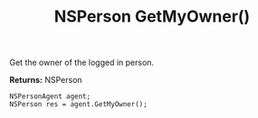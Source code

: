 ﻿---
uid: crmscript_ref_NSPersonAgent_GetMyOwner
title: NSPerson GetMyOwner()
intellisense: NSPersonAgent.GetMyOwner
keywords: NSPersonAgent, GetMyOwner
so.topic: reference
---

Get the owner of the logged in person.


**Returns:** NSPerson

```crmscript
NSPersonAgent agent;
NSPerson res = agent.GetMyOwner();
```

